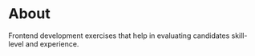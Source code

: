 # About #

Frontend development exercises that help in evaluating candidates skill-level and experience.